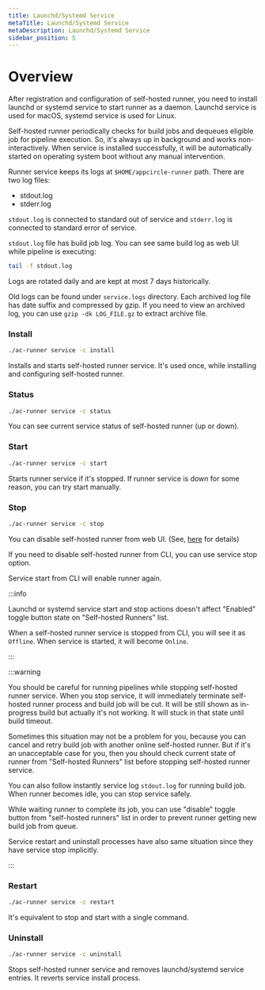 ```yaml
---
title: Launchd/Systemd Service
metaTitle: Launchd/Systemd Service
metaDescription: Launchd/Systemd Service
sidebar_position: 5
---
```


# Overview

After registration and configuration of self-hosted runner, you need to install launchd or systemd service to start runner as a daemon. Launchd service is used for macOS, systemd service is used for Linux.

Self-hosted runner periodically checks for build jobs and dequeues eligible job for pipeline execution. So, it's always up in background and works non-interactively. When service is installed successfully, it will be automatically started on operating system boot without any manual intervention.

Runner service keeps its logs at `$HOME/appcircle-runner` path. There are two log files:

- stdout.log
- stderr.log

`stdout.log` is connected to standard out of service and `stderr.log` is connected to standard error of service.

`stdout.log` file has build job log. You can see same build log as web UI while pipeline is executing:

```bash
tail -f stdout.log
```

Logs are rotated daily and are kept at most 7 days historically.

Old logs can be found under `service.logs` directory. Each archived log file has date suffix and compressed by gzip. If you need to view an archived log, you can use `gzip -dk LOG_FILE.gz` to extract archive file.

### Install

```bash
./ac-runner service -c install
```

Installs and starts self-hosted runner service. It's used once, while installing and configuring self-hosted runner.

### Status

```bash
./ac-runner service -c status
```

You can see current service status of self-hosted runner (up or down).

### Start

```bash
./ac-runner service -c start
```

Starts runner service if it's stopped. If runner service is down for some reason, you can try start manually.

### Stop

```bash
./ac-runner service -c stop
```

You can disable self-hosted runner from web UI. (See, [here](/self-hosted-runner/manage-runners) for details)

If you need to disable self-hosted runner from CLI, you can use service stop option.

Service start from CLI will enable runner again.

:::info

Launchd or systemd service start and stop actions doesn't affect "Enabled" toggle button state on "Self-hosted Runners" list.

When a self-hosted runner service is stopped from CLI, you will see it as `Offline`. When service is started, it will become `Online`.

:::

:::warning

You should be careful for running pipelines while stopping self-hosted runner service. When you stop service, it will immediately terminate self-hosted runner process and build job will be cut. It will be still shown as in-progress build but actually it's not working. It will stuck in that state until build timeout.

Sometimes this situation may not be a problem for you, because you can cancel and retry build job with another online self-hosted runner. But if it's an unacceptable case for you, then you should check current state of runner from "Self-hosted Runners" list before stopping self-hosted runner service.

You can also follow instantly service log `stdout.log` for running build job. When runner becomes idle, you can stop service safely.

While waiting runner to complete its job, you can use "disable" toggle button from "self-hosted runners" list in order to prevent runner getting new build job from queue.

Service restart and uninstall processes have also same situation since they have service stop implicitly.

:::

### Restart

```bash
./ac-runner service -c restart
```

It's equivalent to stop and start with a single command.

### Uninstall

```bash
./ac-runner service -c uninstall
```

Stops self-hosted runner service and removes launchd/systemd service entries. It reverts service install process.
